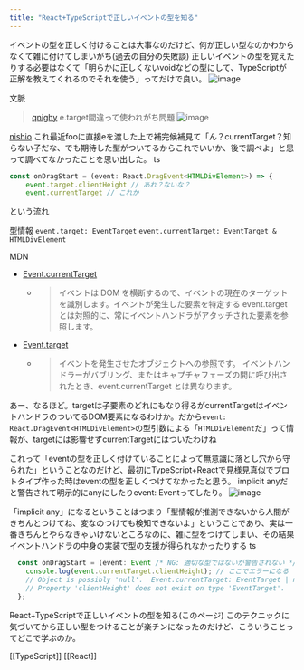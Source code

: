 ```yaml
---
title: "React+TypeScriptで正しいイベントの型を知る"
---
```


イベントの型を正しく付けることは大事なのだけど、何が正しい型なのかわからなくて雑に付けてしまいがち(過去の自分の失敗談)
正しいイベントの型を覚えたりする必要はなくて「明らかに正しくないvoidなどの型にして、TypeScriptが正解を教えてくれるのでそれを使う」ってだけで良い。
![image](https://gyazo.com/b69ada33003d39d9ef432c8a51b40987/thumb/1000)

文脈
> [qnighy](https://twitter.com/qnighy/status/1416745698918244356) e.​target間違って使われがち問題
>  ![image](https://gyazo.com/afa6e2820782a7cef3293d9afb83dc32/thumb/1000)

[nishio](https://twitter.com/nishio/status/1416805618686435328) これ最近fooに直接eを渡した上で補完候補見て「ん？currentTarget？知らない子だな、でも期待した型がついてるからこれでいいか、後で調べよ」と思って調べてなかったことを思い出した。
ts

```typescript
const onDragStart = (event: React.DragEvent<HTMLDivElement>) => {
    event.target.clientHeight // あれ？ないな？
    event.currentTarget // これか
```

という流れ

型情報
`event.target: EventTarget`
`event.currentTarget: EventTarget & HTMLDivElement`

MDN
- [Event.currentTarget](https://developer.mozilla.org/ja/docs/Web/API/Event/currentTarget)
    - > イベントは DOM を横断するので、イベントの現在のターゲットを識別します。イベントが発生した要素を特定する event.target とは対照的に、常にイベントハンドラがアタッチされた要素を参照します。
- [Event.target](https://developer.mozilla.org/ja/docs/Web/API/Event/target)
    - > イベントを発生させたオブジェクトへの参照です。 イベントハンドラーがバブリング、またはキャプチャフェーズの間に呼び出されたとき、event.currentTarget とは異なります。

あー、なるほど。targetは子要素のどれにもなり得るがcurrentTargetはイベントハンドラのついてるDOM要素になるわけか。だから`event: React.DragEvent<HTMLDivElement>`の型引数による「`HTMLDivElement`だ」って情報が、targetには影響せずcurrentTargetにはついたわけね

これって「eventの型を正しく付けていることによって無意識に落とし穴から守られた」ということなのだけど、最初にTypeScript+Reactで見様見真似でプロトタイプ作った時はeventの型を正しくつけてなかったと思う。
implicit anyだと警告されて明示的にanyにしたりevent: Eventってしたり。
![image](https://gyazo.com/db8b07cad53478a411b439df60485031/thumb/1000)

「implicit any」になるということはつまり「型情報が推測できないから人間がきちんとつけてね、変なのつけても検知できないよ」ということであり、実は一番きちんとやらなきゃいけないところなのに、雑に型をつけてしまい、その結果イベントハンドラの中身の実装で型の支援が得られなかったりする
ts

```typescript
  const onDragStart = (event: Event /* NG: 適切な型ではないが警告されない */) => {
    console.log(event.currentTarget.clientHeight); // ここでエラーになる
    // Object is possibly 'null'.  Event.currentTarget: EventTarget | null
    // Property 'clientHeight' does not exist on type 'EventTarget'.
  };
```


React+TypeScriptで正しいイベントの型を知る(このページ)
このテクニックに気づいてから正しい型をつけることが楽チンになったのだけど、こういうことってどこで学ぶのか。

[[TypeScript]]
[[React]]
